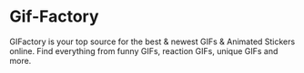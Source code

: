 # Gif-Factory
GIFactory is your top source for the best & newest GIFs & Animated Stickers online. Find everything from funny GIFs, reaction GIFs, unique GIFs and more.

